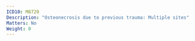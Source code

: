 ```yaml
---
ICD10: M8720
Description: "Osteonecrosis due to previous trauma: Multiple sites"
Matters: No
Weight: 0
---
```


